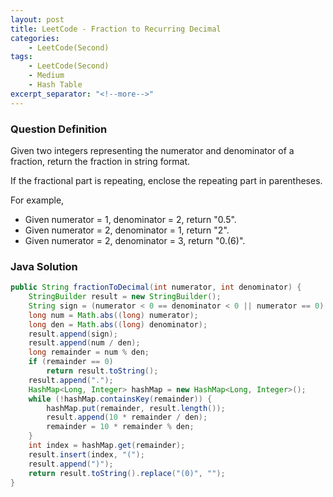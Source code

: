 ```yaml
---
layout: post
title: LeetCode - Fraction to Recurring Decimal
categories:
    - LeetCode(Second)
tags:
    - LeetCode(Second)
    - Medium
    - Hash Table
excerpt_separator: "<!--more-->"
---
```


### Question Definition
Given two integers representing the numerator and denominator of a fraction, return the fraction in string format.

If the fractional part is repeating, enclose the repeating part in parentheses.
<!--more-->
For example,

* Given numerator = 1, denominator = 2, return "0.5".
* Given numerator = 2, denominator = 1, return "2".
* Given numerator = 2, denominator = 3, return "0.(6)".
### Java Solution
```java
public String fractionToDecimal(int numerator, int denominator) {
    StringBuilder result = new StringBuilder();
    String sign = (numerator < 0 == denominator < 0 || numerator == 0) ? "" : "-";
    long num = Math.abs((long) numerator);
    long den = Math.abs((long) denominator);
    result.append(sign);
    result.append(num / den);
    long remainder = num % den;
    if (remainder == 0)
        return result.toString();
    result.append(".");
    HashMap<Long, Integer> hashMap = new HashMap<Long, Integer>();
    while (!hashMap.containsKey(remainder)) {
        hashMap.put(remainder, result.length());
        result.append(10 * remainder / den);
        remainder = 10 * remainder % den;
    }
    int index = hashMap.get(remainder);
    result.insert(index, "(");
    result.append(")");
    return result.toString().replace("(0)", "");
}
```